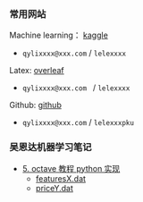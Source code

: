 ### 常用网站

Machine learning： [kaggle](www.kaggle.com)

- `qylixxxx@xxx.com` / `lelexxxx`

Latex:  [overleaf](overleaf.com)

- `qylixxxx@xxx.com ` / `lelexxxx`

Github: [github](github.com)

- `qylixxxx@xxx.com` / `lelexxxpku`

### 吴恩达机器学习笔记 
- [5. octave 教程 python 实现](octave2python.md)
  - [featuresX.dat](featuresX.dat)
  - [priceY.dat](priceY.dat)


